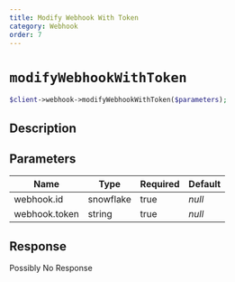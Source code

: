 ```yaml
---
title: Modify Webhook With Token
category: Webhook
order: 7
---
```


# `modifyWebhookWithToken`

```php
$client->webhook->modifyWebhookWithToken($parameters);
```

## Description



## Parameters


Name | Type | Required | Default
--- | --- | --- | ---
webhook.id | snowflake | true | *null*
webhook.token | string | true | *null*

## Response

Possibly No Response

